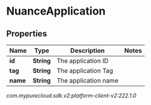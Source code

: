 # NuanceApplication


## Properties

| Name | Type | Description | Notes |
| ------------ | ------------- | ------------- | ------------- |
| **id** | **String** | The application ID |  |
| **tag** | **String** | The application Tag |  |
| **name** | **String** | The application name |  |




_com.mypurecloud.sdk.v2:platform-client-v2:222.1.0_
